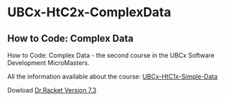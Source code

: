 # UBCx-HtC2x-ComplexData
## How to Code: Complex Data 
How to Code: Complex Data - the second course in the UBCx Software Development MicroMasters.

All the information available about the course: [UBCx-HtC1x-Simple-Data](https://www.edx.org/course/how-code-complex-data-ubcx-htc2x)

Dowload [Dr.Racket Version 7.3](https://racket-lang.org/download/)
